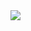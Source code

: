 <img  src="https://github.com/Metin-Piskin/MetinPortfolyo/assets/85956297/2c68cca5-6c3e-4ba9-baee-1d11433d5e6f">
